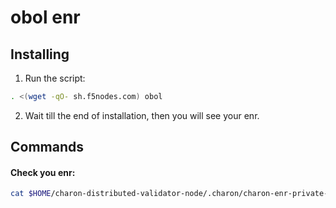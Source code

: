 # obol enr

## Installing

1. Run the script:

```sh
. <(wget -qO- sh.f5nodes.com) obol
```

2. Wait till the end of installation, then you will see your enr.

## Commands

#### Check you enr:

```sh
cat $HOME/charon-distributed-validator-node/.charon/charon-enr-private-key
```
